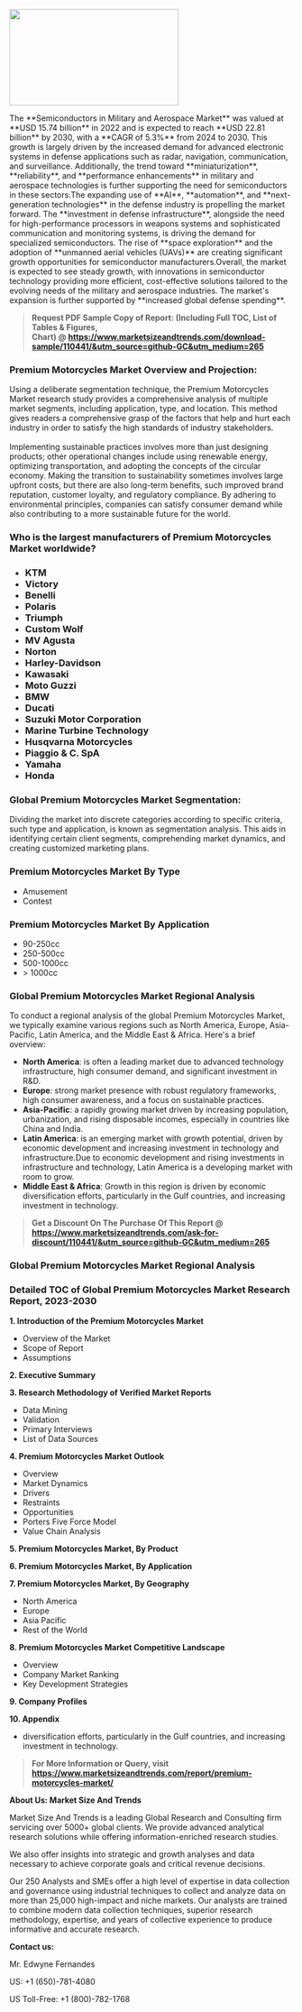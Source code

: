 <p><img class="alignnone size-medium wp-image-20088" src="https://ffe5etoiles.com/wp-content/uploads/2024/12/MST1-300x171.png" alt="" width="300" height="171" /></p>The **Semiconductors in Military and Aerospace Market** was valued at **USD 15.74 billion** in 2022 and is expected to reach **USD 22.81 billion** by 2030, with a **CAGR of 5.3%** from 2024 to 2030. This growth is largely driven by the increased demand for advanced electronic systems in defense applications such as radar, navigation, communication, and surveillance. Additionally, the trend toward **miniaturization**, **reliability**, and **performance enhancements** in military and aerospace technologies is further supporting the need for semiconductors in these sectors.The expanding use of **AI**, **automation**, and **next-generation technologies** in the defense industry is propelling the market forward. The **investment in defense infrastructure**, alongside the need for high-performance processors in weapons systems and sophisticated communication and monitoring systems, is driving the demand for specialized semiconductors. The rise of **space exploration** and the adoption of **unmanned aerial vehicles (UAVs)** are creating significant growth opportunities for semiconductor manufacturers.Overall, the market is expected to see steady growth, with innovations in semiconductor technology providing more efficient, cost-effective solutions tailored to the evolving needs of the military and aerospace industries. The market's expansion is further supported by **increased global defense spending**.</p><blockquote id="" class=""><strong>Request PDF Sample Copy of Report: (Including Full TOC, List of Tables &amp; Figures, Chart)&nbsp;@&nbsp;<strong><a href="https://www.marketsizeandtrends.com/download-sample/110441/&utm_source=github-GC&utm_medium=265" target="_blank">https://www.marketsizeandtrends.com/download-sample/110441/&utm_source=github-GC&utm_medium=265</a></strong></strong></blockquote><h3 id="" class="">Premium Motorcycles Market&nbsp;Overview and Projection:</h3><p id="" class="">Using a deliberate segmentation technique, the Premium Motorcycles Market research study provides a comprehensive analysis of multiple market segments, including application, type, and location. This method gives readers a comprehensive grasp of the factors that help and hurt each industry in order to satisfy the high standards of industry stakeholders. <br /> <br />Implementing sustainable practices involves more than just designing products; other operational changes include using renewable energy, optimizing transportation, and adopting the concepts of the circular economy. Making the transition to sustainability sometimes involves large upfront costs, but there are also long-term benefits, such improved brand reputation, customer loyalty, and regulatory compliance. By adhering to environmental principles, companies can satisfy consumer demand while also contributing to a more sustainable future for the world.</p><h3 id="" class="">Who is the largest manufacturers of&nbsp;Premium Motorcycles Market worldwide?</h3><h3 class=""><p><ul><li>KTM </li><li> Victory </li><li> Benelli </li><li> Polaris </li><li> Triumph </li><li> Custom Wolf </li><li> MV Agusta </li><li> Norton </li><li> Harley-Davidson </li><li> Kawasaki </li><li> Moto Guzzi </li><li> BMW </li><li> Ducati </li><li> Suzuki Motor Corporation </li><li> Marine Turbine Technology </li><li> Husqvarna Motorcycles </li><li> Piaggio & C. SpA </li><li> Yamaha </li><li> Honda</li></ul></p></h3><h3 id="" class="">Global&nbsp;Premium Motorcycles Market Segmentation:</h3><p id="" class="">Dividing the market into discrete categories according to specific criteria, such type and application, is known as segmentation analysis. This aids in identifying certain client segments, comprehending market dynamics, and creating customized marketing plans.</p><h3 id="" class="">Premium Motorcycles Market&nbsp;By Type</h3><p><p><ul><li>Amusement </li><li> Contest</p></li></ul></p></p><h3 id="" class="">Premium Motorcycles Market&nbsp;By Application</h3><p class=""><p><ul><li>90-250cc </li><li> 250-500cc </li><li> 500-1000cc </li><li> > 1000cc</li></ul></p></p><h3 id="" class="">Global Premium Motorcycles Market Regional Analysis</h3><p id="" class="">To conduct a regional analysis of the global Premium Motorcycles Market, we typically examine various regions such as North America, Europe, Asia-Pacific, Latin America, and the Middle East &amp; Africa. Here's a brief overview:</p><ul><li><strong>North America</strong>: is often a leading market due to advanced technology infrastructure, high consumer demand, and significant investment in R&amp;D.</li><li><strong>Europe</strong>: strong market presence with robust regulatory frameworks, high consumer awareness, and a focus on sustainable practices.</li><li><strong>Asia-Pacific</strong>: a rapidly growing market driven by increasing population, urbanization, and rising disposable incomes, especially in countries like China and India.</li><li><strong>Latin America</strong>: is an emerging market with growth potential, driven by economic development and increasing investment in technology and infrastructure.Due to economic development and rising investments in infrastructure and technology, Latin America is a developing market with room to grow.</li><li><strong>Middle East &amp; Africa</strong>: Growth in this region is driven by economic diversification efforts, particularly in the Gulf countries, and increasing investment in technology.</li></ul><blockquote id="" class=""><strong>Get a Discount On The Purchase Of This Report @ <strong><a href="https://www.marketsizeandtrends.com/ask-for-discount/110441/&utm_source=github-GC&utm_medium=265" target="_blank">https://www.marketsizeandtrends.com/ask-for-discount/110441/&utm_source=github-GC&utm_medium=265</a></strong></strong></blockquote><h3 id="" class="">Global Premium Motorcycles Market Regional Analysis</h3><h3 id="" class="">Detailed TOC of Global Premium Motorcycles Market Research Report, 2023-2030</h3><p id="" class=""><strong>1. Introduction of the Premium Motorcycles Market</strong></p><ul><li>Overview of the Market</li><li>Scope of Report</li><li>Assumptions</li></ul><p id="" class=""><strong>2. Executive Summary</strong></p><p id="" class=""><strong>3. Research Methodology of Verified Market Reports</strong></p><ul><li>Data Mining</li><li>Validation</li><li>Primary Interviews</li><li>List of Data Sources</li></ul><p id="" class=""><strong>4. Premium Motorcycles Market Outlook</strong></p><ul><li>Overview</li><li>Market Dynamics</li><li>Drivers</li><li>Restraints</li><li>Opportunities</li><li>Porters Five Force Model</li><li>Value Chain Analysis</li></ul><p id="" class=""><strong>5. Premium Motorcycles Market, By Product</strong></p><p id="" class=""><strong>6. Premium Motorcycles Market, By Application</strong></p><p id="" class=""><strong>7. Premium Motorcycles Market, By Geography</strong></p><ul><li>North America</li><li>Europe</li><li>Asia Pacific</li><li>Rest of the World</li></ul><p id="" class=""><strong>8. Premium Motorcycles Market Competitive Landscape</strong></p><ul><li>Overview</li><li>Company Market Ranking</li><li>Key Development Strategies</li></ul><p id="" class=""><strong>9. Company Profiles</strong></p><p id="" class=""><strong>10. Appendix</strong></p><ul><li>diversification efforts, particularly in the Gulf countries, and increasing investment in technology.</li></ul><blockquote id="" class=""><strong>For More Information or Query, visit <strong><strong><a href="https://www.marketsizeandtrends.com/report/premium-motorcycles-market/" target="_blank">https://www.marketsizeandtrends.com/report/premium-motorcycles-market/</a></strong></strong></strong></blockquote><p id="" class=""><strong>About Us: Market Size And Trends</strong></p><p id="" class="">Market Size And Trends is a leading Global Research and Consulting firm servicing over 5000+ global clients. We provide advanced analytical research solutions while offering information-enriched research studies.</p><p id="" class="">We also offer insights into strategic and growth analyses and data necessary to achieve corporate goals and critical revenue decisions.</p><p id="" class="">Our 250 Analysts and SMEs offer a high level of expertise in data collection and governance using industrial techniques to collect and analyze data on more than 25,000 high-impact and niche markets. Our analysts are trained to combine modern data collection techniques, superior research methodology, expertise, and years of collective experience to produce informative and accurate research.</p><p id="" class=""><strong>Contact us:</strong></p><p id="" class="">Mr. Edwyne Fernandes</p><p id="" class="">US: +1 (650)-781-4080</p><p id="" class="">US Toll-Free: +1 (800)-782-1768</p>
